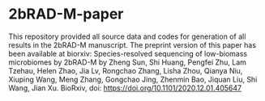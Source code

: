 # 2bRAD-M-paper
This repository provided all source data and codes for generation of all results in the 2bRAD-M manuscript.  The preprint version of this paper has been available at biorxiv:  Species-resolved sequencing of low-biomass microbiomes by 2bRAD-M by Zheng Sun, Shi Huang, Pengfei Zhu, Lam Tzehau, Helen Zhao, Jia Lv, Rongchao Zhang, Lisha Zhou, Qianya Niu, Xiuping Wang, Meng Zhang, Gongchao Jing, Zhenmin Bao, Jiquan Liu, Shi Wang, Jian Xu. BioRxiv, doi: https://doi.org/10.1101/2020.12.01.405647
